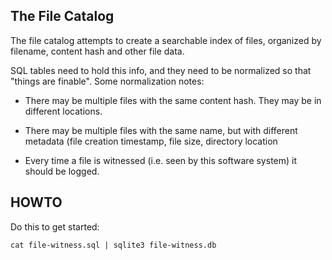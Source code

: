The File Catalog
----------------
The file catalog attempts to create a searchable index of files,
organized by filename, content hash and other file data.

SQL tables need to hold this info, and they need to be normalized
so that "things are finable". Some normalization notes:

* There may be multiple files with the same content hash. They
  may be in different locations.

* There may be multiple files with the same name, but with
  different metadata (file creation timestamp, file size,
  directory location

* Every time a file is witnessed (i.e. seen by this software system)
  it should be logged.


HOWTO
-----
Do this to get started:
```
cat file-witness.sql | sqlite3 file-witness.db
```
